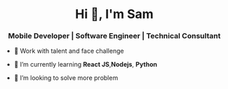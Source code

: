 <h1 align="center">Hi 👋, I'm Sam</h1>
<h3 align="center">Mobile Developer | Software Engineer | Technical Consultant</h3>

- 🔭 Work with talent and face challenge

- 🌱 I’m currently learning **React JS**,**Nodejs**, **Python**

- 👯 I’m looking to solve more problem
